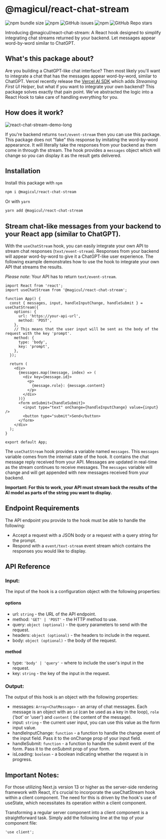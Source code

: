 # @magicul/react-chat-stream

![npm bundle size](https://img.shields.io/bundlephobia/min/@magicul/react-chat-stream)
![npm](https://img.shields.io/npm/dt/react-chat-stream)
![GitHub issues](https://img.shields.io/github/issues/XD2Sketch/react-chat-stream)
![npm](https://img.shields.io/npm/v/@magicul/react-chat-stream)
![GitHub Repo stars](https://img.shields.io/github/stars/XD2Sketch/react-chat-stream?style=social)

Introducing @magicul/react-chat-stream: A React hook designed to simplify integrating
chat streams returned by your backend. Let messages appear word-by-word similar to ChatGPT.

## What's this package about?

Are you building a ChatGPT-like chat interface? Then most likely you'll want to integrate a chat that has the messages appear word-by-word, similar to ChatGPT. Vercel recently release the [Vercel AI SDK](https://vercel.com/blog/introducing-the-vercel-ai-sdk#streaming-first-ui-helpers) which adds _Streaming First UI Helper_, but what if you want to integrate your own backend? This package solves exactly that pain point. We've abstracted the logic into a React Hook to take care of handling everything for you.

## How does it work?

![react-chat-stream-demo-long](https://github.com/XD2Sketch/react-chat-stream/assets/5519740/ab8453e6-1758-4a1e-8bf2-02f587f8c94f)

If you're backend returns `text/event-stream` then you can use this package. This package does not "fake" this response by imitating the word-by-word appearance. It will literally take the responses from your backend as them come in through the stream. The hook provides a `messages` object which will change so you can display it as the result gets delivered.

## Installation

Install this package with `npm`

```bash
npm i @magicul/react-chat-stream
```

Or with `yarn`

```bash
yarn add @magicul/react-chat-stream
```

## Stream chat-like messages from your backend to your React app (similar to ChatGPT).

With the `useChatStream` hook, you can easily integrate your own API
to stream chat responses (`text/event-stream`). Responses from your backend will appear
word-by-word to give it a ChatGPT-like user experience. The following
example demonstrates how to use the hook to integrate your own API
that streams the results.

_Please note_: Your API has to return `text/event-stream`.

```tsx
import React from 'react';
import useChatStream from '@magicul/react-chat-stream';

function App() {
  const { messages, input, handleInputChange, handleSubmit } = useChatStream({
    options: {
      url: 'https://your-api-url',
      method: 'POST',
    },
    // This means that the user input will be sent as the body of the request with the key 'prompt'.
    method: {
      type: 'body',
      key: 'prompt',
    },
  });

  return (
    <div>
      {messages.map((message, index) => (
        <div key={message.id}>
          <p>
            {message.role}: {message.content}
          </p>
        </div>
      ))}
      <form onSubmit={handleSubmit}>
        <input type="text" onChange={handleInputChange} value={input} />
        <button type="submit">Send</button>
      </form>
    </div>
  );
}

export default App;
```

The `useChatStream` hook provides a variable named `messages`. This
`messages` variable comes from the internal state of the hook. It contains the chat message reply received from
your API. Messages are updated in real-time as the stream continues to receive messages. The `messages` variable will change and will get
appended with new messages received from your backend.

**Important: For this to work, your API must stream back the results
of the AI model as parts of the string you want to display.**

## Endpoint Requirements

The API endpoint you provide to the hook must be able to handle the
following:

- Accept a request with a JSON body or a request with a query string
  for the prompt.
- Respond with a `event/text-stream` event stream which contains the
  responses you would like to display.

## API Reference

### Input:

The input of the hook is a configuration object with the following
properties:

#### options

- url: `string` - the URL of the API endpoint.
- method: `'GET' | 'POST'` - the HTTP method to use.
- query: `object (optional)` - the query parameters to send with the
  request.
- headers: `object (optional)` - the headers to include in the
  request.
- body: `object (optional)` - the body of the request.

#### method

- type: `'body' | 'query'` - where to include the user's input in the
  request.
- key: `string` - the key of the input in the request.

### Output:

The output of this hook is an object with the following properties:

- messages: `Array<ChatMessage>` - an array of chat messages. Each
  message is an object with an `id` (can be used as a key in the
  loop), `role` ('bot' or 'user') and `content` (
  the content of the message).
- input: `string` - the current user input, you can use this value as
  the form input value.
- handleInputChange: `function` - a function to handle the change
  event of the input field. Pass it to the onChange prop of your input
  field.
- handleSubmit: `function` - a function to handle the submit event of
  the form. Pass it to the onSubmit prop of your form.
- isLoading: `boolean` - a boolean indicating whether the request is
  in progress.

## Important Notes:

For those utilizing Next.js version 13 or higher as the server-side
rendering framework with React, it's crucial to incorporate the
useChatStream hook within a client component. The need for this is
driven by the hook's use of useState, which necessitates its operation
within a client component.

Transforming a regular server component into a client component is a
straightforward task. Simply add the following line at the top of your
component file:

```tsx
'use client';
```
